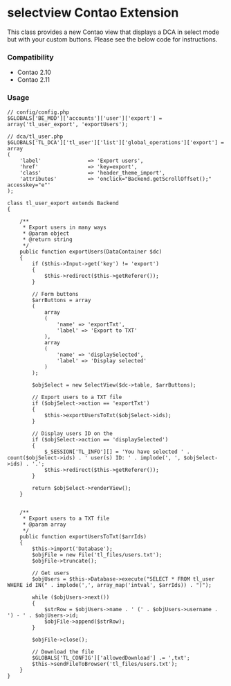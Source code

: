 selectview Contao Extension
===========================

This class provides a new Contao view that displays a DCA in select mode but with your custom buttons. Please see the below code for instructions.

### Compatibility
- Contao 2.10
- Contao 2.11

### Usage

	// config/config.php
	$GLOBALS['BE_MOD']['accounts']['user']['export'] = array('tl_user_export', 'exportUsers');

	// dca/tl_user.php
	$GLOBALS['TL_DCA']['tl_user']['list']['global_operations']['export'] = array
	(
		'label'               => 'Export users',
		'href'                => 'key=export',
		'class'               => 'header_theme_import',
		'attributes'          => 'onclick="Backend.getScrollOffset();" accesskey="e"'
	);

	class tl_user_export extends Backend
	{

		/**
		 * Export users in many ways
		 * @param object
		 * @return string
		 */
		public function exportUsers(DataContainer $dc)
		{
			if ($this->Input->get('key') != 'export')
			{
				$this->redirect($this->getReferer());
			}

			// Form buttons
			$arrButtons = array
			(
				array
				(
					'name' => 'exportTxt',
					'label' => 'Export to TXT'
				),
				array
				(
					'name' => 'displaySelected',
					'label' => 'Display selected'
				)
			);

			$objSelect = new SelectView($dc->table, $arrButtons);

			// Export users to a TXT file
			if ($objSelect->action == 'exportTxt')
			{
				$this->exportUsersToTxt($objSelect->ids);
			}

			// Display users ID on the 
			if ($objSelect->action == 'displaySelected')
			{
				$_SESSION['TL_INFO'][] = 'You have selected ' . count($objSelect->ids) . ' user(s) ID: ' . implode(', ', $objSelect->ids) . '.';
				$this->redirect($this->getReferer());
			}

			return $objSelect->renderView();
		}


		/**
		 * Export users to a TXT file
		 * @param array
		 */
		public function exportUsersToTxt($arrIds)
		{
			$this->import('Database');
			$objFile = new File('tl_files/users.txt');
			$objFile->truncate();

			// Get users
			$objUsers = $this->Database->execute("SELECT * FROM tl_user WHERE id IN(" . implode(',', array_map('intval', $arrIds)) . ")");

			while ($objUsers->next())
			{
				$strRow = $objUsers->name . ' (' . $objUsers->username . ') - ' . $objUsers->id;
				$objFile->append($strRow);
			}

			$objFile->close();

			// Download the file
			$GLOBALS['TL_CONFIG']['allowedDownload'] .= ',txt';
			$this->sendFileToBrowser('tl_files/users.txt');
		}
	}
